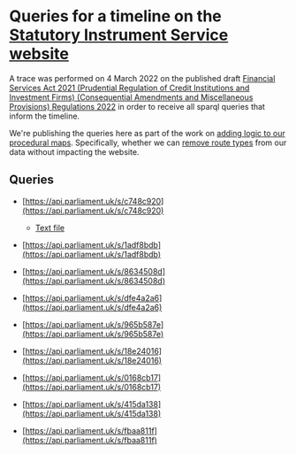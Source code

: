 # Queries for a timeline on the [Statutory Instrument Service website](https://statutoryinstruments.parliament.uk/)

A trace was performed on 4 March 2022 on the published draft [Financial Services Act 2021 (Prudential Regulation of Credit Institutions and Investment Firms) (Consequential Amendments and Miscellaneous Provisions) Regulations 2022](https://statutoryinstruments.parliament.uk/instrument/yxrXHdd7/timeline/wkQfLNnh/) in order to receive all sparql queries that inform the timeline. 

We're publishing the queries here as part of the work on [adding logic to our procedural maps](https://trello.com/b/nBCRWUdD/procedure-logic-gates). Specifically, whether we can [remove route types](https://trello.com/c/5WVH6SW9/277-check-removing-route-types-doesnt-break-website) from our data without impacting the website. 

## Queries

* [https://api.parliament.uk/s/c748c920](https://api.parliament.uk/s/c748c920)
    * [Text file](timeline-queries/query-text-files/v2_637819880471899829)

* [https://api.parliament.uk/s/1adf8bdb](https://api.parliament.uk/s/1adf8bdb)

* [https://api.parliament.uk/s/8634508d](https://api.parliament.uk/s/8634508d)

* [https://api.parliament.uk/s/dfe4a2a6](https://api.parliament.uk/s/dfe4a2a6)

* [https://api.parliament.uk/s/965b587e](https://api.parliament.uk/s/965b587e)

* [https://api.parliament.uk/s/18e24016](https://api.parliament.uk/s/18e24016)

* [https://api.parliament.uk/s/0168cb17](https://api.parliament.uk/s/0168cb17)

* [https://api.parliament.uk/s/415da138](https://api.parliament.uk/s/415da138)

* [https://api.parliament.uk/s/fbaa811f](https://api.parliament.uk/s/fbaa811f)